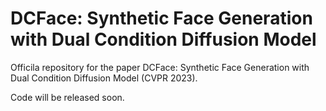 

# DCFace: Synthetic Face Generation with Dual Condition Diffusion Model
Officila repository for the paper
DCFace: Synthetic Face Generation with Dual Condition Diffusion Model (CVPR 2023).

Code will be released soon.